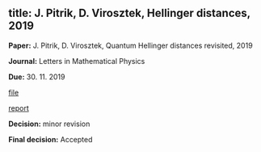 title: J. Pitrik, D. Virosztek,  Hellinger distances, 2019
---
**Paper:** J. Pitrik, D. Virosztek,  Quantum Hellinger distances revisited, 2019

**Journal:** Letters in Mathematical Physics

**Due:** 30. 11. 2019

[file](REF_pitrik2019/file.pdf)

[report](REF_pitrik2019/report.pdf)

**Decision:** minor revision

**Final decision:** Accepted
